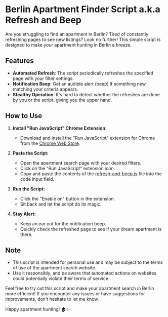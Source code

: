 # Berlin Apartment Finder Script a.k.a Refresh and Beep

Are you struggling to find an apartment in Berlin? Tired of constantly refreshing pages to see new listings? Look no further! This simple script is designed to make your apartment hunting in Berlin a breeze.

## Features

- **Automated Refresh**: The script periodically refreshes the specified page with your filter settings.
- **Notification Beep**: Get an audible alert (beep) if something new matching your criteria appears.
- **Stealthy Operation**: It's hard to detect whether the refreshes are done by you or the script, giving you the upper hand.

## How to Use

1. **Install "Run JavaScript" Chrome Extension:**
   - Download and install the "Run JavaScript" extension for Chrome from the [Chrome Web Store](https://chrome.google.com/webstore/detail/run-javascript/lmilalhkkdhfieeienjbiicclobibjao).

2. **Paste the Script:**
   - Open the apartment search page with your desired filters.
   - Click on the "Run JavaScript" extension icon.
   - Copy and paste the contents of the [refresh-and-beep.js](refresh-and-beep.js) file into the code input field.

3. **Run the Script:**
   - Click the "Enable on" button in the extension.
   - Sit back and let the script do its magic.

4. **Stay Alert:**
   - Keep an ear out for the notification beep.
   - Quickly check the refreshed page to see if your dream apartment is there.

## Note
- This script is intended for personal use and may be subject to the terms of use of the apartment search website.
- Use it responsibly, and be aware that automated actions on websites could potentially violate their terms of service.

Feel free to try out this script and make your apartment search in Berlin more efficient! If you encounter any issues or have suggestions for improvements, don't hesitate to let me know.

Happy apartment hunting! 🏠✨
